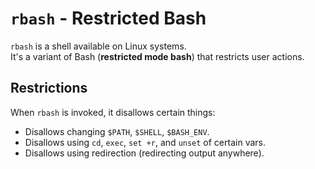 # `rbash` - Restricted Bash

`rbash` is a shell available on Linux systems.  
It's a variant of Bash (**restricted mode bash**) that restricts user actions.  



## Restrictions
When `rbash` is invoked, it disallows certain things:

- Disallows changing `$PATH`, `$SHELL`, `$BASH_ENV`.  
- Disallows using `cd`, `exec`, `set +r`, and `unset` of certain vars.  
- Disallows using redirection (redirecting output anywhere).  

